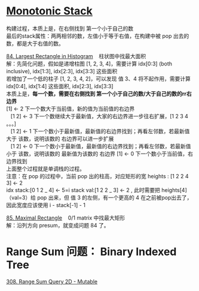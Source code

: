 # [Monotonic Stack](https://leetcode.com/tag/monotonic-stack/) <br/>
构建过程，本质上是，在右侧找到 第一个小于自己的数 <br/>
最后的stack属性：两两相邻的数，左值小于等于右值，在构建中被 pop 出去的数，都是大于右值的数。 <br/>

[84. Largest Rectangle in Histogram](https://leetcode.com/problems/largest-rectangle-in-histogram/description/) &nbsp;&nbsp; 柱状图中找最大面积 <br/>
解：先简化问题，假如是递增柱图 [1, 2, 3, 4]，需要计算 idx[0:3] (both inclusive), idx[1:3], idx[2:3], idx[3:3] 这些面积 <br/>
若增加了一个低的柱子  [1, 2, 3, 4, 2]，可以发现 值 3、4 将不起作用，需要计算 idx[0:4], idx[1:4] 这些面积, idx[2:3], idx[3:3] <br/>
本质上是，__每一个数，需要在右侧找到 第一个小于自己的数/大于自己的数的rr右边界__ <br/>
[1] <- 2 下一个数大于当前值，新的值为当前值的右边界 <br/>
&nbsp;&nbsp; [1 2] <- 3 下一个数继续大于最新值，大家的右边界进一步往右扩展，[1 2 3 4 。。。] <br/>
&nbsp;&nbsp; [1 2] <- 1 下一个数小于最新值，最新值的右边界找到；再看左邻数，若最新值 大于 该数，说明该数的 右边界可以进一步扩展 <br/>
&nbsp;&nbsp; [1 2] <- 0 下一个数小于最新值，最新值的右边界找到；再看左邻数，若最新值 小于 该数，说明该数的 最新值为该数的 右边界
[1] <- 0 下一个数小于当前值，右边界找到 <br/>
上面整个过程就是单调栈的过程。<br/>
注意：在 pop 的过程中，当前 pop 出的柱高，对应矩形的宽
heights : [1 2 2 4 3] <- 2 <br/>
idx stack:[0 1 2 _ 4] <- 5=i
stack val:[1 2 2 _ 3] <- 2 , 此时需要把 heights[4]（val=3）给 pop 出来，但 值 3 的左侧，有一个更高的 4 在之前被pop出去了，因此宽度应该使用 i - stack[-1] - 1

[85. Maximal Rectangle](https://leetcode.com/problems/maximal-rectangle/submissions/1188882670/)  &nbsp;&nbsp; 0/1 matrix 中找最大矩形<br/>
解：沿列方向 presum，就变成问题 84 了。

# Range Sum 问题： Binary Indexed Tree
[308. Range Sum Query 2D - Mutable](https://leetcode.com/problems/range-sum-query-2d-mutable/description/)

